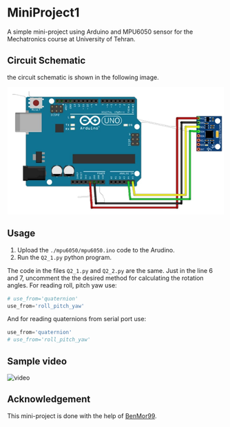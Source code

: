 # MiniProject1

A simple mini-project using Arduino and MPU6050 sensor for the Mechatronics course at University of Tehran. 

## Circuit Schematic

the circuit schematic is shown in the following image.

![the circuit schematic for mpu6050 and arduino](./circuit_schematic.jpg)

## Usage

1. Upload the `./mpu6050/mpu6050.ino` code to the Arudino.
2. Run the `Q2_1.py` python program. 

The code in the files `Q2_1.py` and `Q2_2.py` are the same. Just in the line 6 and 7, uncomment the the desired method for calculating the rotation angles. For reading roll, pitch yaw use:

```python
# use_from='quaternion'
use_from='roll_pitch_yaw'
```

And for reading quaternions from serial port use:

```python
use_from='quaternion'
# use_from='roll_pitch_yaw'
```



## Sample video

![video](./sample_video.gif)

## Acknowledgement

This mini-project is done with the help of [BenMor99](https://github.com/BenMor99).

